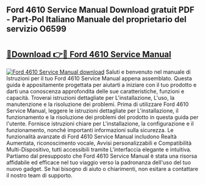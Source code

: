 ## Ford 4610 Service Manual Download gratuit PDF - Part-PoI Italiano Manuale del proprietario del servizio O6599

# <h2><a href="http://dfe9jh.blite.top/?on=Ford+4610+Service+Manual">🔗Download 👉🔴 Ford 4610 Service Manual</a></h2>

[![Ford 4610 Service Manual download](https://i.imgur.com/lujVjoI.png)](http://dfe9jh.blite.top/?on=Ford+4610+Service+Manual)
Saluti e benvenuto nel manuale di Istruzioni per il tuo Ford 4610 Service Manual appena assemblato. Questa guida è appositamente progettata per aiutarti a iniziare con il tuo prodotto e darti una conoscenza approfondita delle sue caratteristiche, funzioni e capacità. Troverai istruzioni dettagliate per L'installazione, L'uso, la manutenzione e la risoluzione dei problemi. Prima di utilizzare Ford 4610 Service Manual, leggere le istruzioni dettagliate per L'installazione, il funzionamento e la risoluzione dei problemi del prodotto in questa guida per l'utente. Fornisce istruzioni chiare per L'installazione, la configurazione e il funzionamento, nonché importanti informazioni sulla sicurezza. Le funzionalità avanzate di Ford 4610 Service Manual includono Realtà Aumentata, riconoscimento vocale, Avvisi personalizzabili e Compatibilità Multi-Dispositivo, tutti accessibili tramite L'interfaccia elegante e intuitiva. Partiamo dal presupposto che Ford 4610 Service Manual è stata una risorsa affidabile ed efficace nel tuo viaggio verso la padronanza dell'uso del tuo nuovo gadget. Se hai bisogno di aiuto o chiarimenti, non esitare a contattare il nostro team di supporto.

